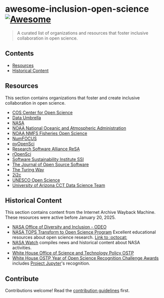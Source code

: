 # awesome-inclusion-open-science [![Awesome](https://awesome.re/badge.svg)](https://awesome.re)

> A curated list of organizations and resources that foster inclusive collaboration in open science.


## Contents

- [Resources](#resources)
- [Historical Content](#historical-content)


## Resources

This section contains organizations that foster and create inclusive collaboration in open science.

- [COS Center for Open Science](https://www.cos.io/)
- [Data Umbrella](https://www.dataumbrella.org/)
- [NASA](https://https://science.nasa.gov/)
- [NOAA National Oceanic and Atmospheric Administration](https://www.noaa.gov/)
- [NOAA NMFS Fisheries Open Science](https://nmfs-opensci.github.io/)
- [NumFOCUS](https://numfocus.org/)
- [pyOpenSci](https://pyopensci.org)
- [Research Software Alliance ReSA](https://www.researchsoft.org/)
- [rOpenSci](https://ropensci.org/)
- [Software Sustainability Institute SSI](https://www.software.ac.uk/)
- [The Journal of Open Source Software](https://joss.theoj.org/)
- [The Turing Way](https://book.the-turing-way.org/)
- [2i2c](https://2i2c.org/)
- [UNESCO Open Science](https://www.unesco.org/en/open-science)
- [University of Arizona CCT Data Science Team](https://datascience.cct.arizona.edu/)


## Historical Content

This section contains content from the Internet Archive Wayback Machine. These resources were active before January 20, 2025.

- [NASA Office of Diversity and Inclusion - ODEO](https://web.archive.org/web/20241203234804/https://www.nasa.gov/odeo/)
- [NASA TOPS Transform to Open Science Program](https://web.archive.org/web/20250117225447/https://science.nasa.gov/open-science/tops/) Excellent educational resources about open science research. [Link to :octocat:](https://github.com/nasa/Transform-to-Open-Science)
- [NASA Watch](https://nasawatch.com/) compiles news and historical content about NASA activities.
- [White House Office of Science and Technology Policy OSTP](https://web.archive.org/web/20250116060814/https://www.whitehouse.gov/ostp/)
- [White House OSTP Year of Open Science Recognition Challenge Awards](https://web.archive.org/web/20250116062759/https://www.whitehouse.gov/ostp/news-updates/2024/03/21/white-house-office-of-science-technology-policy-announces-year-of-open-science-recognition-challenge-winners/) includes [Project Jupyter](https://jupyter.org)'s recognition. 


## Contribute

Contributions welcome! Read the [contribution guidelines](contributing.md) first.
